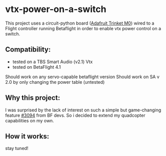 # vtx-power-on-a-switch

This project uses a circuit-python board ([Adafruit Trinket M0](https://www.adafruit.com/product/3500)) wired to a Flight controller running Betaflight in order to enable vtx power control on a switch.

## Compatibility: 
* tested on a TBS Smart Audio (v2.1) Vtx
* tested on BetaFlight 4.1 

Should work on any servo-capable betaflight version
Should work on SA v 2.0 by only changing the power table (untested)

## Why this project:
I was surprised by the lack of interest on such a simple but game-changing feature [#3094](https://github.com/betaflight/betaflight/issues/3094) from BF devs.
So i decided to extend my quadcopter capabilities on my own.
 
## How it works:
stay tuned!

